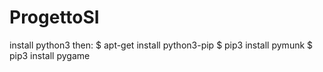 # ProgettoSI

install python3
then:
    $ apt-get install python3-pip
    $ pip3 install pymunk
    $ pip3 install pygame